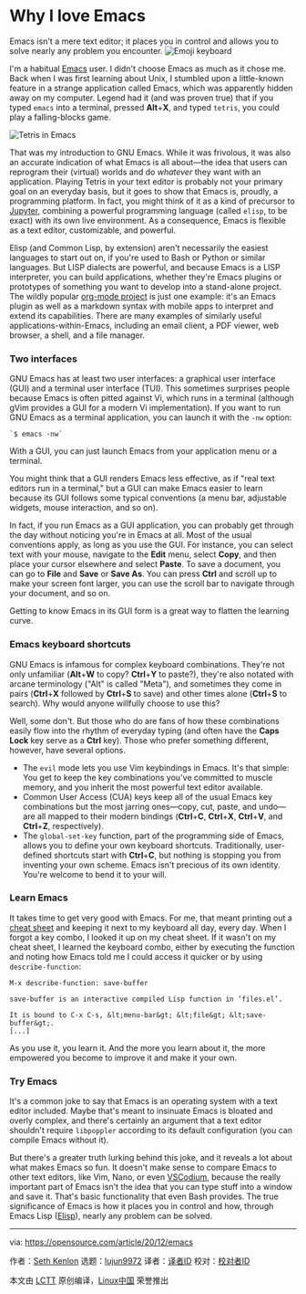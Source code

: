 [#]: collector: (lujun9972)
[#]: translator: ( )
[#]: reviewer: ( )
[#]: publisher: ( )
[#]: url: ( )
[#]: subject: (Why I love Emacs)
[#]: via: (https://opensource.com/article/20/12/emacs)
[#]: author: (Seth Kenlon https://opensource.com/users/seth)

Why I love Emacs
======
Emacs isn't a mere text editor; it places you in control and allows you
to solve nearly any problem you encounter.
![Emoji keyboard][1]

I'm a habitual [Emacs][2] user. I didn't choose Emacs as much as it chose me. Back when I was first learning about Unix, I stumbled upon a little-known feature in a strange application called Emacs, which was apparently hidden away on my computer. Legend had it (and was proven true) that if you typed `emacs` into a terminal, pressed **Alt**+**X**, and typed `tetris`, you could play a falling-blocks game.

![Tetris in Emacs][3]

That was my introduction to GNU Emacs. While it was frivolous, it was also an accurate indication of what Emacs is all about—the idea that users can reprogram their (virtual) worlds and do _whatever_ they want with an application. Playing Tetris in your text editor is probably not your primary goal on an everyday basis, but it goes to show that Emacs is, proudly, a programming platform. In fact, you might think of it as a kind of precursor to [Jupyter][4], combining a powerful programming language (called `elisp`, to be exact) with its own live environment. As a consequence, Emacs is flexible as a text editor, customizable, and powerful.

Elisp (and Common Lisp, by extension) aren't necessarily the easiest languages to start out on, if you're used to Bash or Python or similar languages. But LISP dialects are powerful, and because Emacs is a LISP interpreter, you can build applications, whether they're Emacs plugins or prototypes of something you want to develop into a stand-alone project. The wildly popular [org-mode project][5] is just one example: it's an Emacs plugin as well as a markdown syntax with mobile apps to interpret and extend its capabilities. There are many examples of similarly useful applications-within-Emacs, including an email client, a PDF viewer, web browser, a shell, and a file manager.

### Two interfaces

GNU Emacs has at least two user interfaces: a graphical user interface (GUI) and a terminal user interface (TUI). This sometimes surprises people because Emacs is often pitted against Vi, which runs in a terminal (although gVim provides a GUI for a modern Vi implementation). If you want to run GNU Emacs as a terminal application, you can launch it with the `-nw` option:


```
`$ emacs -nw`
```

With a GUI, you can just launch Emacs from your application menu or a terminal.

You might think that a GUI renders Emacs less effective, as if "real text editors run in a terminal," but a GUI can make Emacs easier to learn because its GUI follows some typical conventions (a menu bar, adjustable widgets, mouse interaction, and so on).

In fact, if you run Emacs as a GUI application, you can probably get through the day without noticing you're in Emacs at all. Most of the usual conventions apply, as long as you use the GUI. For instance, you can select text with your mouse, navigate to the **Edit** menu, select **Copy**, and then place your cursor elsewhere and select **Paste**. To save a document, you can go to **File** and **Save** or **Save As**. You can press **Ctrl** and scroll up to make your screen font larger, you can use the scroll bar to navigate through your document, and so on.

Getting to know Emacs in its GUI form is a great way to flatten the learning curve.

### Emacs keyboard shortcuts

GNU Emacs is infamous for complex keyboard combinations. They're not only unfamiliar (**Alt**+**W** to copy? **Ctrl**+**Y** to paste?), they're also notated with arcane terminology ("Alt" is called "Meta"), and sometimes they come in pairs (**Ctrl**+**X** followed by **Ctrl**+**S** to save) and other times alone (**Ctrl**+**S** to search). Why would anyone willfully choose to use this?

Well, some don't. But those who do are fans of how these combinations easily flow into the rhythm of everyday typing (and often have the **Caps Lock** key serve as a **Ctrl** key). Those who prefer something different, however, have several options.

  * The `evil` mode lets you use Vim keybindings in Emacs. It's that simple: You get to keep the key combinations you've committed to muscle memory, and you inherit the most powerful text editor available.
  * Common User Access (CUA) keys keep all of the usual Emacs key combinations but the most jarring ones—copy, cut, paste, and undo—are all mapped to their modern bindings (**Ctrl**+**C**, **Ctrl**+**X**, **Ctrl**+**V**, and **Ctrl**+**Z**, respectively).
  * The `global-set-key` function, part of the programming side of Emacs, allows you to define your own keyboard shortcuts. Traditionally, user-defined shortcuts start with **Ctrl**+**C**, but nothing is stopping you from inventing your own scheme. Emacs isn't precious of its own identity. You're welcome to bend it to your will.



### Learn Emacs

It takes time to get very good with Emacs. For me, that meant printing out a [cheat sheet][6] and keeping it next to my keyboard all day, every day. When I forgot a key combo, I looked it up on my cheat sheet. If it wasn't on my cheat sheet, I learned the keyboard combo, either by executing the function and noting how Emacs told me I could access it quicker or by using `describe-function`:


```
M-x describe-function: save-buffer

save-buffer is an interactive compiled Lisp function in ‘files.el’.

It is bound to C-x C-s, &lt;menu-bar&gt; &lt;file&gt; &lt;save-buffer&gt;.
[...]
```

As you use it, you learn it. And the more you learn about it, the more empowered you become to improve it and make it your own.

### Try Emacs

It's a common joke to say that Emacs is an operating system with a text editor included. Maybe that's meant to insinuate Emacs is bloated and overly complex, and there's certainly an argument that a text editor shouldn't require `libpoppler` according to its default configuration (you can compile Emacs without it).

But there's a greater truth lurking behind this joke, and it reveals a lot about what makes Emacs so fun. It doesn't make sense to compare Emacs to other text editors, like Vim, Nano, or even [VSCodium][7], because the really important part of Emacs isn't the idea that you can type stuff into a window and save it. That's basic functionality that even Bash provides. The true significance of Emacs is how it places you in control and how, through Emacs Lisp ([Elisp][8]), nearly any problem can be solved.

--------------------------------------------------------------------------------

via: https://opensource.com/article/20/12/emacs

作者：[Seth Kenlon][a]
选题：[lujun9972][b]
译者：[译者ID](https://github.com/译者ID)
校对：[校对者ID](https://github.com/校对者ID)

本文由 [LCTT](https://github.com/LCTT/TranslateProject) 原创编译，[Linux中国](https://linux.cn/) 荣誉推出

[a]: https://opensource.com/users/seth
[b]: https://github.com/lujun9972
[1]: https://opensource.com/sites/default/files/styles/image-full-size/public/lead-images/emoji-keyboard.jpg?itok=JplrSZ9c (Emoji keyboard)
[2]: https://en.wikipedia.org/wiki/Emacs
[3]: https://opensource.com/sites/default/files/tetris.png (Tetris in Emacs)
[4]: https://opensource.com/article/20/11/surprising-jupyter
[5]: https://opensource.com/article/19/1/productivity-tool-org-mode
[6]: https://opensource.com/downloads/emacs-cheat-sheet
[7]: https://opensource.com/article/20/6/open-source-alternatives-vs-code
[8]: https://www.gnu.org/software/emacs/manual/html_node/elisp/
